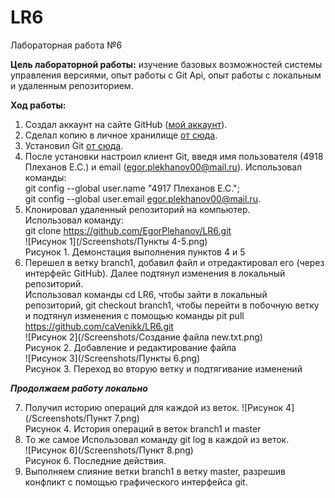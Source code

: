 # LR6
Лабораторная работа №6

**Цель лабораторной работы:** изучение базовых возможностей системы
управления версиями, опыт работы с Git Api, опыт работы с локальным и
удаленным репозиторием.

**Ход работы:**
1. Создал аккаунт на сайте GitHub ([мой аккаунт](https://github.com/EgorPlehanov)).
2. Сделал копию в личное хранилище [от сюда](https://github.com/Kurtyanik/LR6/).
3. Установил Git [от сюда](https://git-scm.com).
4. После установки настроил клиент Git, введя имя пользователя (4918 Плеханов Е.С.) и email (egor.plekhanov00@mail.ru).
Использовал команды:<br>git config --global user.name "4917 Плеханов Е.С.";<br>git config --global user.email egor.plekhanov00@mail.ru.
5. Клонировал удаленный репозиторий на компьютер.<br>
Использовал команду:<br>git clone https://github.com/EgorPlehanov/LR6.git<br>
	![Рисунок 1](/Screenshots/Пункты 4-5.png)<br>
	Рисунок 1. Демонстация выполнения пунктов 4 и 5
6. Перешел в ветку branch1, добавил файл и отредактировал его (через интерфейс GitHub). Далее подтянул изменения в локальный репозиторий.<br>
Использовал команды cd LR6, чтобы зайти в локальный репозиторий, git checkout branch1, чтобы перейти в побочную ветку и подтянул изменения с помощью команды pit pull https://github.com/caVenikk/LR6.git<br>
	![Рисунок 2](/Screenshots/Создание файла new.txt.png)<br>
	Рисунок 2. Добавление и редактирование файла<br>
	![Рисунок 3](/Screenshots/Пункты 6.png)<br>
	Рисунок 3. Переход во вторую ветку и подтягивание изменений<br>
  	
***Продолжаем работу локально***

7. Получил историю операций для каждой из веток.
	![Рисунок 4](/Screenshots/Пункт 7.png)<br>
	Рисунок 4. История операций в веток branch1 и master<br>
8. То же самое
Использовал команду git log в каждой из веток.<br>
	![Рисунок 6](/Screenshots/Пункт 8.png)<br>
	Рисунок 6. Последние действия.<br>
9. Выполняем слияние ветки branch1 в ветку master, разрешив конфликт c помощью графического интерфейса git.
